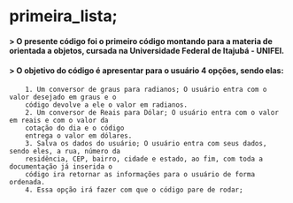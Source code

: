 # primeira_lista;

#### > O presente código foi o primeiro código montando para a materia de orientada a objetos, cursada na Universidade Federal de Itajubá - UNIFEI.

#### > O objetivo do código é apresentar para o usuário 4 opções, sendo elas:
        1. Um conversor de graus para radianos; O usuário entra com o valor desejado em graus e o 
        código devolve a ele o valor em radianos.
        2. Um conversor de Reais para Dólar; O usuário entra com o valor em reais e com o valor da
        cotação do dia e o código 
        entrega o valor em dólares.
        3. Salva os dados do usuário; O usuário entra com seus dados, sendo eles, a rua, número da 
        residência, CEP, bairro, cidade e estado, ao fim, com toda a documentação já inserida o 
        código ira retornar as informações para o usuário de forma ordenada.
        4. Essa opção irá fazer com que o código pare de rodar;
    
